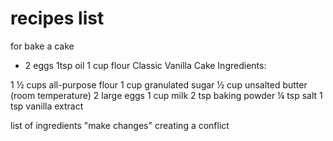 # recipes list
for bake a cake 
- 2 eggs 
1tsp oil 
1 cup flour
Classic Vanilla Cake
Ingredients:


1 ½ cups all-purpose flour
1 cup granulated sugar
½ cup unsalted butter (room temperature)
2 large eggs
1 cup milk
2 tsp baking powder
¼ tsp salt
1 tsp vanilla extract

list of ingredients
"make changes"
creating a conflict
